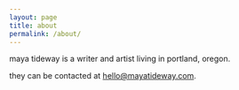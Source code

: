 ```yaml
---
layout: page
title: about
permalink: /about/
---
```


maya tideway is a writer and artist living in portland, oregon.

they can be contacted at <hello@mayatideway.com>.
